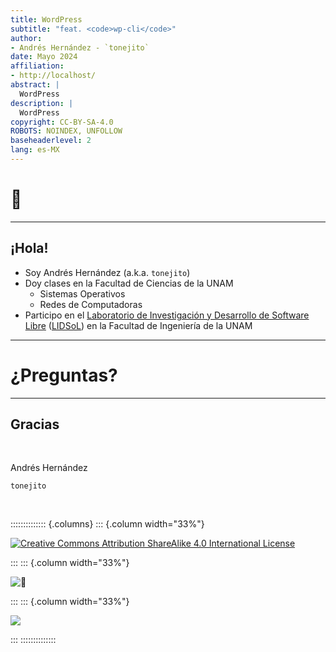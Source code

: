 ```yaml
---
title: WordPress
subtitle: "feat. <code>wp-cli</code>"
author:
- Andrés Hernández - `tonejito`
date: Mayo 2024
affiliation:
- http://localhost/
abstract: |
  WordPress
description: |
  WordPress
copyright: CC-BY-SA-4.0
ROBOTS:	NOINDEX, UNFOLLOW
baseheaderlevel: 2
lang: es-MX
---
```


<!--	= ^ . ^ =	-->

# 🖖

--------------------------------------------------------------------------------

## ¡Hola!

- Soy Andrés Hernández (a.k.a. `tonejito`)
- Doy clases en la Facultad de Ciencias de la UNAM
    - Sistemas Operativos
    - Redes de Computadoras
- Participo en el [Laboratorio de Investigación y Desarrollo de Software Libre][lidsol-web] ([LIDSoL][lidsol-telegram]) en la Facultad de Ingeniería de la UNAM

[lidsol-telegram]: https://LIDSoL.org/
[lidsol-web]: https://t.me/LIDSoL

--------------------------------------------------------------------------------

# ¿Preguntas?

--------------------------------------------------------------------------------

## Gracias

&nbsp;

Andrés Hernández

`tonejito`

&nbsp;

:::::::::::::: {.columns}
::: {.column width="33%"}

[![][cc-by-sa-img-big]][cc-by-sa-page]

:::
::: {.column width="33%"}

![][🐰]

:::
::: {.column width="33%"}

[![][github-badge]][github-repo]

:::
::::::::::::::

<!--	----------------------------------------------------------------	-->

[🐰]: https://gravatar.com/avatar/4cc702785290b4934c531c56f6061e5e "🐰"
[cc-by-sa-page]: http://creativecommons.org/licenses/by-sa/4.0/ "CC-BY-SA-4.0"
[cc-by-sa-img-big]: img/cc-by-sa.png "Creative Commons Attribution ShareAlike 4.0 International License"
[cc-by-sa-img-big-ext]: https://i.creativecommons.org/l/by-sa/4.0/88x31.png "Creative Commons Attribution ShareAlike 4.0 International License"
[cc-by-sa-img-small]: img/cc-by-sa-small.png "Creative Commons Attribution ShareAlike 4.0 International License"
[cc-by-sa-img-small-ext]: https://i.creativecommons.org/l/by-sa/4.0/80x15.png "Creative Commons Attribution ShareAlike 4.0 International License"
[github-repo]: https://github.com/tonejito/talks
[github-badge]: https://github.com/tonejito/talks/actions/workflows/github-pages.yaml/badge.svg?branch=main

